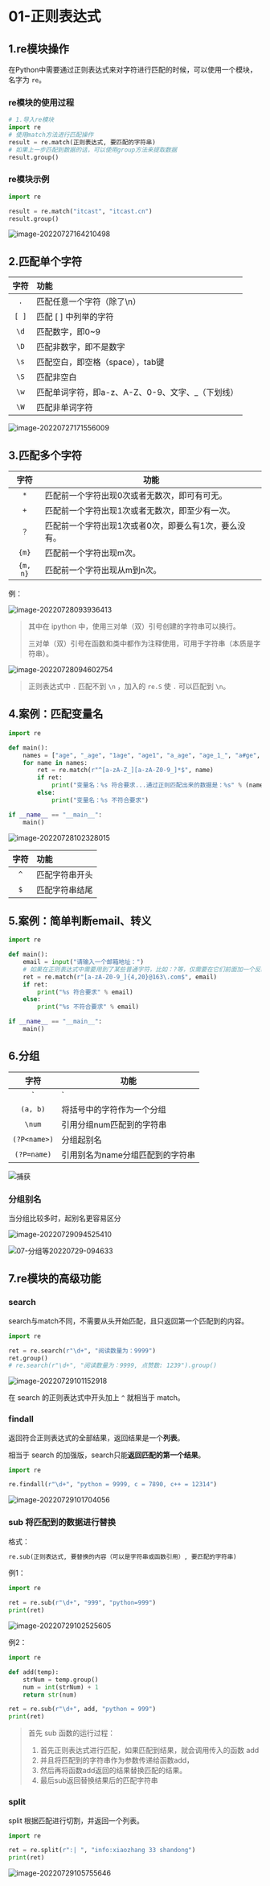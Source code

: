 # 01-正则表达式

## 1.re模块操作

在Python中需要通过正则表达式来对字符进行匹配的时候，可以使用一个模块，名字为 `re`。

### re模块的使用过程

```python
# 1.导入re模块
import re
# 使用match方法进行匹配操作
result = re.match(正则表达式, 要匹配的字符串)
# 如果上一步匹配到数据的话，可以使用group方法来提取数据
result.group()
```

### re模块示例

```python
import re

result = re.match("itcast", "itcast.cn")
result.group()
```

![image-20220727164210498](D:\Typora\my_file\图片\image-20220727164210498.png)

## 2.匹配单个字符

| 字符  | 功能                                             |
| :---: | :----------------------------------------------- |
|  `.`  | 匹配任意一个字符（除了\n）                       |
| `[ ]` | 匹配 [ ] 中列举的字符                            |
| `\d`  | 匹配数字，即0~9                                  |
| `\D`  | 匹配非数字，即不是数字                           |
| `\s`  | 匹配空白，即空格（space），tab键                 |
| `\S`  | 匹配非空白                                       |
| `\w`  | 匹配单词字符，即a-z、A-Z、0-9、文字、_（下划线） |
| `\W`  | 匹配非单词字符                                   |

![image-20220727171556009](D:\Typora\my_file\图片\image-20220727171556009.png)

## 3.匹配多个字符

|   字符   | 功能                                                  |
| :------: | ----------------------------------------------------- |
|   `*`    | 匹配前一个字符出现0次或者无数次，即可有可无。         |
|   `+`    | 匹配前一个字符出现1次或者无数次，即至少有一次。       |
|   `？`   | 匹配前一个字符出现1次或者0次，即要么有1次，要么没有。 |
|  `{m}`   | 匹配前一个字符出现m次。                               |
| `{m, n}` | 匹配前一个字符出现从m到n次。                          |

例：

![image-20220728093936413](D:\Typora\my_file\图片\image-20220728093936413.png)

> 其中在 ipython 中，使用三对单（双）引号创建的字符串可以换行。
>
> 三对单（双）引号在函数和类中都作为注释使用，可用于字符串（本质是字符串）。

![image-20220728094602754](D:\Typora\my_file\图片\image-20220728094602754.png)

> 正则表达式中 `.` 匹配不到 `\n` ，加入的 `re.S` 使 `.` 可以匹配到 `\n`。

## 4.案例：匹配变量名

```python
import re

def main():
    names = ["age", "_age", "1age", "age1", "a_age", "age_1_", "a#ge", "age!", "_____"]
    for name in names:
        ret = re.match(r"^[a-zA-Z_][a-zA-Z0-9_]*$", name)
        if ret:
            print("变量名：%s 符合要求...通过正则匹配出来的数据是：%s" % (name, ret.group()))
        else:
            print("变量名：%s 不符合要求")

if __name__ == "__main__":
    main()
```

![image-20220728102328015](D:\Typora\my_file\图片\image-20220728102328015.png)

| 字符 | 功能           |
| :--: | :------------- |
| `^`  | 匹配字符串开头 |
| `$`  | 匹配字符串结尾 |

## 5.案例：简单判断email、转义

```python
import re

def main():
    email = input("请输入一个邮箱地址：")
    # 如果在正则表达式中需要用到了某些普通字符，比如：?等，仅需要在它们前面加一个反斜杠进行转义
    ret = re.match(r"[a-zA-Z0-9_]{4,20}@163\.com$", email)
    if ret:
        print("%s 符合要求" % email)
    else:
        print("%s 不符合要求" % email)

if __name__ == "__main__":
    main()
```

## 6.分组

|     字符     | 功能                             |
| :----------: | -------------------------------- |
|     `|`      | 匹配左右任意一个表达式           |
|   `(a, b)`   | 将括号中的字符作为一个分组       |
|    `\num`    | 引用分组num匹配到的字符串        |
| `(?P<name>)` | 分组起别名                       |
| `(?P=name)`  | 引用别名为name分组匹配到的字符串 |

![捕获](D:\Typora\my_file\图片\捕获.PNG)

### 分组别名

当分组比较多时，起别名更容易区分

![image-20220729094525410](D:\Typora\my_file\图片\image-20220729094525410.png)

![07-分组等20220729-094633](D:\Typora\my_file\图片\07-分组等20220729-094633.png)

## 7.re模块的高级功能

### search

search与match不同，不需要从头开始匹配，且只返回第一个匹配到的内容。

```python
import re

ret = re.search(r"\d+", "阅读数量为：9999")
ret.group()
# re.search(r"\d+", "阅读数量为：9999, 点赞数: 1239").group()
```

![image-20220729101152918](D:\Typora\my_file\图片\image-20220729101152918.png)

在 search 的正则表达式中开头加上 `^` 就相当于 match。

### findall

返回符合正则表达式的全部结果，返回结果是一个**列表**。

相当于 search 的加强版，search只能**返回匹配的第一个结果**。

```python
import re

re.findall(r"\d+", "python = 9999, c = 7890, c++ = 12314")
```

![image-20220729101704056](D:\Typora\my_file\图片\image-20220729101704056.png)

### sub 将匹配到的数据进行替换

格式：

```python
re.sub(正则表达式, 要替换的内容（可以是字符串或函数引用）, 要匹配的字符串)
```

例1：

```python
import re

ret = re.sub(r"\d+", "999", "python=999")
print(ret)
```

![image-20220729102525605](D:\Typora\my_file\图片\image-20220729102525605.png)

例2：

```python
import re

def add(temp):
    strNum = temp.group()
    num = int(strNum) + 1
    return str(num)

ret = re.sub(r"\d+", add, "python = 999")
print(ret)
```

> 首先 sub 函数的运行过程：
>
> 1. 首先正则表达式进行匹配，如果匹配到结果，就会调用传入的函数 add
> 2. 并且将匹配到的字符串作为参数传递给函数add，
> 3. 然后再将函数add返回的结果替换匹配的结果。
> 4. 最后sub返回替换结果后的匹配字符串

### split

split 根据匹配进行切割，并返回一个列表。

```python
import re

ret = re.split(r":| ", "info:xiaozhang 33 shandong")
print(ret)
```

![image-20220729105755646](D:\Typora\my_file\图片\image-20220729105755646.png)

